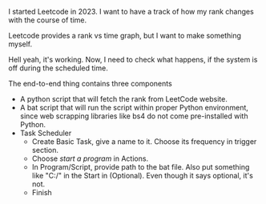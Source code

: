 I started Leetcode in 2023. I want to have a track of how my rank changes with the course of time. 

Leetcode provides a rank vs time graph, but I want to make something myself.

Hell yeah, it's working. Now, I need to check what happens, if the system is off during the scheduled time.

The end-to-end thing contains three components

- A python script that will fetch the rank from LeetCode website.
- A bat script that will run the script within proper Python environment, since web scrapping libraries like bs4 do not come pre-installed with Python.
- Task Scheduler
  - Create Basic Task, give a name to it. Choose its frequency in trigger section.
  - Choose _start a program_ in Actions.
  - In Program/Script, provide path to the bat file. Also put something like "C:/" in the Start in (Optional). Even though it says optional, it's not.
  - Finish

